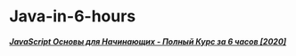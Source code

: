 # Java-in-6-hours

<h5><a href="https://www.youtube.com/watch?v=Bluxbh9CaQ0&ab_channel=ВладиленМинин">JavaScript Основы для Начинающих - Полный Курс за 6 часов [2020]</a></h5>
